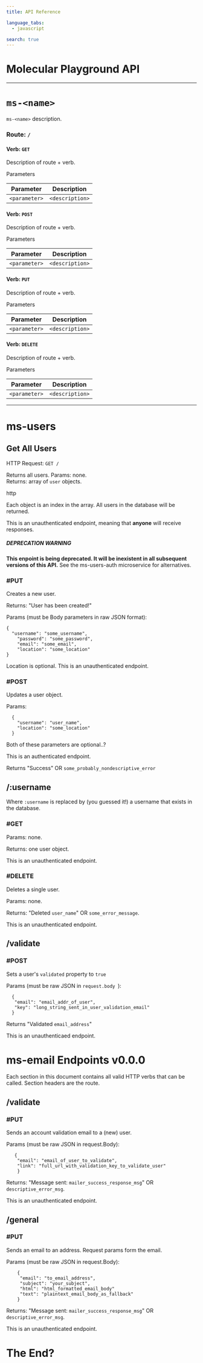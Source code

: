 ```yaml
---
title: API Reference

language_tabs:
  - javascript

search: true
---
```


# Molecular Playground API

---

# `ms-<name>`

`ms-<name>` description.

### Route:  `/`

#### Verb: `GET`

Description of route + verb.

Parameters


|   Parameter   |  Description  |
|---------------|---------------|
| `<parameter>` |`<description>`|

#### Verb: `POST`

Description of route + verb.

Parameters


|   Parameter   |  Description  |
|---------------|---------------|
| `<parameter>` |`<description>`|

#### Verb: `PUT`

Description of route + verb.

Parameters


|   Parameter   |  Description  |
|---------------|---------------|
| `<parameter>` |`<description>`|

#### Verb: `DELETE`

Description of route + verb.

Parameters


|   Parameter   |  Description  |
|---------------|---------------|
| `<parameter>` |`<description>`|

---


# ms-users

## Get All Users

HTTP Request: `GET /`



Returns all users.
Params: none.  
Returns: array of `user` objects.  

http

Each object is an index in the array.
All users in the database will be returned.

This is an unauthenticated endpoint, meaning that **anyone** will receive responses.

##### DEPRECATION WARNING

**This enpoint is being deprecated.  It will be inexistent in all subsequent
versions of this API.**  See the ms-users-auth microservice for alternatives.

### #PUT
Creates a new user.

Returns: "User has been created!"

Params (must be Body parameters in raw JSON format):

    {
      "username": "some_username",
        "password": "some_password",
        "email": "some_email",
        "location": "some_location"
    }

Location is optional. This is an unauthenticated endpoint.

### #POST
Updates a user object.

Params:

      {
        "username": "user_name",
        "location": "some_location"
      }

Both of these parameters are optional..?

This is an authenticated endpoint.

Returns "Success" OR `some_probably_nondescriptive_error`
## /:username
Where `:username` is replaced by (you guessed it!) a username that exists in the database.

### #GET

Params: none.

Returns: one user object.

This is an unauthenticated endpoint.

### #DELETE
Deletes a single user.

Params: none.

Returns: "Deleted `user_name`" OR `some_error_message`.

This is an unauthenticated endpoint.

## /validate

### #POST
Sets a user's `validated` property to `true`

Params (must be raw JSON in `request.body `):

      {
       "email": "email_addr_of_user",
       "key": "long_string_sent_in_user_validation_email"
      }

Returns "Validated `email_address`"

This is an unauthenticaed endpoint.

# ms-email Endpoints v0.0.0

Each section in this document contains all valid HTTP verbs that can
be called.  Section headers are the route.

## /validate

### #PUT
Sends an account validation email to a (new) user.

Params (must be raw JSON in request.Body):

       {
        "email": "email_of_user_to_validate",
        "link": "full_url_with_validation_key_to_validate_user"
        }

Returns: "Message sent: `mailer_success_response_msg`" OR `descriptive_error_msg`.

This is an unauthenticated endpoint.

## /general

### #PUT
Sends an email to an address. Request params form the email.

Params (must be raw JSON in request.Body):

        {
         "email": "to_email_address",
         "subject": "your_subject",
         "html": "html_formatted_email_body"
         "text": "plaintext_email_body_as_fallback"
        }

Returns: "Message sent: `mailer_success_response_msg`" OR `descriptive_error_msg`.

This is an unauthenticated endpoint.

# The End?
